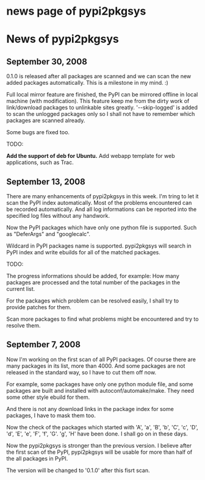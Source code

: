 # news page of pypi2pkgsys

# News of pypi2pkgsys #

## September 30, 2008 ##

0.1.0 is released after all packages are scanned and we can scan the new
added packages automatically. This is a milestone in my mind. :)

Full local mirror feature are finished, the PyPI can be mirrored offline in
local machine (with modification). This feature keep me from the dirty work
of link/download packages to unlinkable sites greatly. '--skip-logged' is
added to scan the unlogged packages only so I shall not have to remember which
packages are scanned already.

Some bugs are fixed too.

TODO:

**Add the support of deb for Ubuntu.** Add webapp template for web applications, such as Trac.

## September 13, 2008 ##

There are many enhancements of pypi2pkgsys in this week. I'm tring to let it
scan the PyPI index automatically. Most of the problems encountered can be
recorded automatically. And all log informations can be reported into the
specified log files without any handwork.

Now the PyPI packages which have only one python file is supported. Such as
"DeferArgs" and "googlecalc".

Wildcard in PyPI packages name is supported. pypi2pkgsys will search in
PyPI index and write ebuilds for all of the matched packages.

TODO:

The progress informations should be added, for example: How many packages are
processed and the total number of the packages in the current list.

For the packages which problem can be resolved easily, I shall try to provide
patches for them.

Scan more packages to find what problems might be encountered and try to
resolve them.

## September 7, 2008 ##

Now I'm working on the first scan of all PyPI packages. Of course there are
many packages in its list, more than 4000. And some packages are not released
in the standard way, so I have to cut them off now.

For example, some packages have only one python module file, and some packages
are built and installed with autoconf/automake/make. They need some other style
ebuild for them.

And there is not any download links in the package index for some packages,
I have to mask them too.

Now the check of  the packages which started with 'A', 'a', 'B', 'b', 'C', 'c',
'D', 'd', 'E', 'e', 'F', 'f', 'G'. 'g', 'H' have been done. I shall go on
in these days.

Now the pypi2pkgsys is stronger than the previous version. I believe after the
first scan of the PyPI, pypi2pkgsys will be usable for more than half of the
all packages in PyPI.

The version will be changed to '0.1.0' after this fisrt scan.